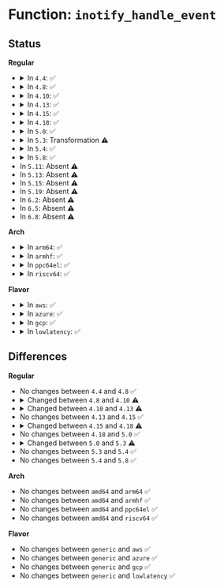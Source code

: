 # Function: <code>inotify_handle_event</code>

## Status
<b>Regular</b>
<ul>
<li>
<details>
<summary>In <code>4.4</code>: ✅</summary>

```c
int inotify_handle_event(struct fsnotify_group *group, struct inode *inode, struct fsnotify_mark *inode_mark, struct fsnotify_mark *vfsmount_mark, u32 mask, void *data, int data_type, const unsigned char *file_name, u32 cookie);
```

**Collision:** Unique Global

**Inline:** No

**Transformation:** False

**Instances:**

```
In fs/notify/inotify/inotify_fsnotify.c (ffffffff81251750)
Location: fs/notify/inotify/inotify_fsnotify.c:65
Inline: False
Direct callers:
  - fs/notify/inotify/inotify_user.c:inotify_ignored_and_remove_idr
```
**Symbols:**

```
ffffffff81251750-ffffffff812518a5: inotify_handle_event (STB_GLOBAL)
```
</details>
</li>
<li>
<details>
<summary>In <code>4.8</code>: ✅</summary>

```c
int inotify_handle_event(struct fsnotify_group *group, struct inode *inode, struct fsnotify_mark *inode_mark, struct fsnotify_mark *vfsmount_mark, u32 mask, void *data, int data_type, const unsigned char *file_name, u32 cookie);
```

**Collision:** Unique Global

**Inline:** No

**Transformation:** False

**Instances:**

```
In fs/notify/inotify/inotify_fsnotify.c (ffffffff81279f40)
Location: fs/notify/inotify/inotify_fsnotify.c:65
Inline: False
Direct callers:
  - fs/notify/inotify/inotify_user.c:inotify_ignored_and_remove_idr
```
**Symbols:**

```
ffffffff81279f40-ffffffff8127a090: inotify_handle_event (STB_GLOBAL)
```
</details>
</li>
<li>
<details>
<summary>In <code>4.10</code>: ✅</summary>

```c
int inotify_handle_event(struct fsnotify_group *group, struct inode *inode, struct fsnotify_mark *inode_mark, struct fsnotify_mark *vfsmount_mark, u32 mask, const void *data, int data_type, const unsigned char *file_name, u32 cookie);
```

**Collision:** Unique Global

**Inline:** No

**Transformation:** False

**Instances:**

```
In fs/notify/inotify/inotify_fsnotify.c (ffffffff8128daf0)
Location: fs/notify/inotify/inotify_fsnotify.c:65
Inline: False
Direct callers:
  - fs/notify/inotify/inotify_user.c:inotify_ignored_and_remove_idr
```
**Symbols:**

```
ffffffff8128daf0-ffffffff8128dc40: inotify_handle_event (STB_GLOBAL)
```
</details>
</li>
<li>
<details>
<summary>In <code>4.13</code>: ✅</summary>

```c
int inotify_handle_event(struct fsnotify_group *group, struct inode *inode, struct fsnotify_mark *inode_mark, struct fsnotify_mark *vfsmount_mark, u32 mask, const void *data, int data_type, const unsigned char *file_name, u32 cookie, struct fsnotify_iter_info *iter_info);
```

**Collision:** Unique Global

**Inline:** No

**Transformation:** False

**Instances:**

```
In fs/notify/inotify/inotify_fsnotify.c (ffffffff8129aa30)
Location: fs/notify/inotify/inotify_fsnotify.c:66
Inline: False
Direct callers:
  - fs/notify/inotify/inotify_user.c:inotify_ignored_and_remove_idr
```
**Symbols:**

```
ffffffff8129aa30-ffffffff8129ab7b: inotify_handle_event (STB_GLOBAL)
```
</details>
</li>
<li>
<details>
<summary>In <code>4.15</code>: ✅</summary>

```c
int inotify_handle_event(struct fsnotify_group *group, struct inode *inode, struct fsnotify_mark *inode_mark, struct fsnotify_mark *vfsmount_mark, u32 mask, const void *data, int data_type, const unsigned char *file_name, u32 cookie, struct fsnotify_iter_info *iter_info);
```

**Collision:** Unique Global

**Inline:** No

**Transformation:** False

**Instances:**

```
In fs/notify/inotify/inotify_fsnotify.c (ffffffff812bde40)
Location: fs/notify/inotify/inotify_fsnotify.c:66
Inline: False
Direct callers:
  - fs/notify/inotify/inotify_user.c:inotify_ignored_and_remove_idr
```
**Symbols:**

```
ffffffff812bde40-ffffffff812bdf8b: inotify_handle_event (STB_GLOBAL)
```
</details>
</li>
<li>
<details>
<summary>In <code>4.18</code>: ✅</summary>

```c
int inotify_handle_event(struct fsnotify_group *group, struct inode *inode, u32 mask, const void *data, int data_type, const unsigned char *file_name, u32 cookie, struct fsnotify_iter_info *iter_info);
```

**Collision:** Unique Global

**Inline:** No

**Transformation:** False

**Instances:**

```
In fs/notify/inotify/inotify_fsnotify.c (ffffffff812e6ae0)
Location: fs/notify/inotify/inotify_fsnotify.c:66
Inline: False
Direct callers:
  - fs/notify/inotify/inotify_user.c:inotify_ignored_and_remove_idr
```
**Symbols:**

```
ffffffff812e6ae0-ffffffff812e6c6a: inotify_handle_event (STB_GLOBAL)
```
</details>
</li>
<li>
<details>
<summary>In <code>5.0</code>: ✅</summary>

```c
int inotify_handle_event(struct fsnotify_group *group, struct inode *inode, u32 mask, const void *data, int data_type, const unsigned char *file_name, u32 cookie, struct fsnotify_iter_info *iter_info);
```

**Collision:** Unique Global

**Inline:** No

**Transformation:** False

**Instances:**

```
In fs/notify/inotify/inotify_fsnotify.c (ffffffff812fb670)
Location: fs/notify/inotify/inotify_fsnotify.c:67
Inline: False
Direct callers:
  - fs/notify/inotify/inotify_user.c:inotify_ignored_and_remove_idr
```
**Symbols:**

```
ffffffff812fb670-ffffffff812fb844: inotify_handle_event (STB_GLOBAL)
```
</details>
</li>
<li>
<details>
<summary>In <code>5.3</code>: Transformation ⚠️</summary>

```c
int inotify_handle_event(struct fsnotify_group *group, struct inode *inode, u32 mask, const void *data, int data_type, const struct qstr *file_name, u32 cookie, struct fsnotify_iter_info *iter_info);
```

**Collision:** Unique Global

**Inline:** No

**Transformation:** True

**Instances:**

```
In fs/notify/inotify/inotify_fsnotify.c (0)
Location: fs/notify/inotify/inotify_fsnotify.c:58
Inline: False
Direct callers:
  - fs/notify/inotify/inotify_user.c:inotify_ignored_and_remove_idr
```
**Symbols:**

```
ffffffff8131c264-ffffffff8131c279: inotify_handle_event.cold (STB_LOCAL)
ffffffff8131bf90-ffffffff8131c18e: inotify_handle_event (STB_GLOBAL)
```
</details>
</li>
<li>
<details>
<summary>In <code>5.4</code>: ✅</summary>

```c
int inotify_handle_event(struct fsnotify_group *group, struct inode *inode, u32 mask, const void *data, int data_type, const struct qstr *file_name, u32 cookie, struct fsnotify_iter_info *iter_info);
```

**Collision:** Unique Global

**Inline:** No

**Transformation:** False

**Instances:**

```
In fs/notify/inotify/inotify_fsnotify.c (ffffffff8132ed70)
Location: fs/notify/inotify/inotify_fsnotify.c:58
Inline: False
Direct callers:
  - fs/notify/inotify/inotify_user.c:inotify_ignored_and_remove_idr
```
**Symbols:**

```
ffffffff8132ed70-ffffffff8132ef72: inotify_handle_event (STB_GLOBAL)
```
</details>
</li>
<li>
<details>
<summary>In <code>5.8</code>: ✅</summary>

```c
int inotify_handle_event(struct fsnotify_group *group, struct inode *inode, u32 mask, const void *data, int data_type, const struct qstr *file_name, u32 cookie, struct fsnotify_iter_info *iter_info);
```

**Collision:** Unique Global

**Inline:** No

**Transformation:** False

**Instances:**

```
In fs/notify/inotify/inotify_fsnotify.c (ffffffff81368c60)
Location: fs/notify/inotify/inotify_fsnotify.c:58
Inline: False
Direct callers:
  - fs/notify/inotify/inotify_user.c:inotify_ignored_and_remove_idr
```
**Symbols:**

```
ffffffff81368c60-ffffffff81368e6c: inotify_handle_event (STB_GLOBAL)
```
</details>
</li>
<li>
In <code>5.11</code>: Absent ⚠️
</li>
<li>
In <code>5.13</code>: Absent ⚠️
</li>
<li>
In <code>5.15</code>: Absent ⚠️
</li>
<li>
In <code>5.19</code>: Absent ⚠️
</li>
<li>
In <code>6.2</code>: Absent ⚠️
</li>
<li>
In <code>6.5</code>: Absent ⚠️
</li>
<li>
In <code>6.8</code>: Absent ⚠️
</li>
</ul>
<b>Arch</b>
<ul>
<li>
<details>
<summary>In <code>arm64</code>: ✅</summary>

```c
int inotify_handle_event(struct fsnotify_group *group, struct inode *inode, u32 mask, const void *data, int data_type, const struct qstr *file_name, u32 cookie, struct fsnotify_iter_info *iter_info);
```

**Collision:** Unique Global

**Inline:** No

**Transformation:** False

**Instances:**

```
In fs/notify/inotify/inotify_fsnotify.c (ffff8000103eb8e8)
Location: fs/notify/inotify/inotify_fsnotify.c:58
Inline: False
Direct callers:
  - fs/notify/inotify/inotify_user.c:inotify_ignored_and_remove_idr
```
**Symbols:**

```
ffff8000103eb8e8-ffff8000103ebad8: inotify_handle_event (STB_GLOBAL)
```
</details>
</li>
<li>
<details>
<summary>In <code>armhf</code>: ✅</summary>

```c
int inotify_handle_event(struct fsnotify_group *group, struct inode *inode, u32 mask, const void *data, int data_type, const struct qstr *file_name, u32 cookie, struct fsnotify_iter_info *iter_info);
```

**Collision:** Unique Global

**Inline:** No

**Transformation:** False

**Instances:**

```
In fs/notify/inotify/inotify_fsnotify.c (c05c27b4)
Location: fs/notify/inotify/inotify_fsnotify.c:58
Inline: False
Direct callers:
  - fs/notify/inotify/inotify_user.c:inotify_ignored_and_remove_idr
```
**Symbols:**

```
c05c27b4-c05c2a04: inotify_handle_event (STB_GLOBAL)
```
</details>
</li>
<li>
<details>
<summary>In <code>ppc64el</code>: ✅</summary>

```c
int inotify_handle_event(struct fsnotify_group *group, struct inode *inode, u32 mask, const void *data, int data_type, const struct qstr *file_name, u32 cookie, struct fsnotify_iter_info *iter_info);
```

**Collision:** Unique Global

**Inline:** No

**Transformation:** False

**Instances:**

```
In fs/notify/inotify/inotify_fsnotify.c (c0000000004f2d50)
Location: fs/notify/inotify/inotify_fsnotify.c:58
Inline: False
Direct callers:
  - fs/notify/inotify/inotify_user.c:inotify_ignored_and_remove_idr
```
**Symbols:**

```
c0000000004f2d50-c0000000004f3008: inotify_handle_event (STB_GLOBAL)
```
</details>
</li>
<li>
<details>
<summary>In <code>riscv64</code>: ✅</summary>

```c
int inotify_handle_event(struct fsnotify_group *group, struct inode *inode, u32 mask, const void *data, int data_type, const struct qstr *file_name, u32 cookie, struct fsnotify_iter_info *iter_info);
```

**Collision:** Unique Global

**Inline:** No

**Transformation:** False

**Instances:**

```
In fs/notify/inotify/inotify_fsnotify.c (ffffffe00029fb98)
Location: fs/notify/inotify/inotify_fsnotify.c:58
Inline: False
Direct callers:
  - fs/notify/inotify/inotify_user.c:inotify_ignored_and_remove_idr
```
**Symbols:**

```
ffffffe00029fb98-ffffffe00029fd62: inotify_handle_event (STB_GLOBAL)
```
</details>
</li>
</ul>
<b>Flavor</b>
<ul>
<li>
<details>
<summary>In <code>aws</code>: ✅</summary>

```c
int inotify_handle_event(struct fsnotify_group *group, struct inode *inode, u32 mask, const void *data, int data_type, const struct qstr *file_name, u32 cookie, struct fsnotify_iter_info *iter_info);
```

**Collision:** Unique Global

**Inline:** No

**Transformation:** False

**Instances:**

```
In fs/notify/inotify/inotify_fsnotify.c (ffffffff81327350)
Location: fs/notify/inotify/inotify_fsnotify.c:58
Inline: False
Direct callers:
  - fs/notify/inotify/inotify_user.c:inotify_ignored_and_remove_idr
```
**Symbols:**

```
ffffffff81327350-ffffffff81327552: inotify_handle_event (STB_GLOBAL)
```
</details>
</li>
<li>
<details>
<summary>In <code>azure</code>: ✅</summary>

```c
int inotify_handle_event(struct fsnotify_group *group, struct inode *inode, u32 mask, const void *data, int data_type, const struct qstr *file_name, u32 cookie, struct fsnotify_iter_info *iter_info);
```

**Collision:** Unique Global

**Inline:** No

**Transformation:** False

**Instances:**

```
In fs/notify/inotify/inotify_fsnotify.c (ffffffff81317ef0)
Location: fs/notify/inotify/inotify_fsnotify.c:58
Inline: False
Direct callers:
  - fs/notify/inotify/inotify_user.c:inotify_ignored_and_remove_idr
```
**Symbols:**

```
ffffffff81317ef0-ffffffff813180f2: inotify_handle_event (STB_GLOBAL)
```
</details>
</li>
<li>
<details>
<summary>In <code>gcp</code>: ✅</summary>

```c
int inotify_handle_event(struct fsnotify_group *group, struct inode *inode, u32 mask, const void *data, int data_type, const struct qstr *file_name, u32 cookie, struct fsnotify_iter_info *iter_info);
```

**Collision:** Unique Global

**Inline:** No

**Transformation:** False

**Instances:**

```
In fs/notify/inotify/inotify_fsnotify.c (ffffffff81324e20)
Location: fs/notify/inotify/inotify_fsnotify.c:58
Inline: False
Direct callers:
  - fs/notify/inotify/inotify_user.c:inotify_ignored_and_remove_idr
```
**Symbols:**

```
ffffffff81324e20-ffffffff81325022: inotify_handle_event (STB_GLOBAL)
```
</details>
</li>
<li>
<details>
<summary>In <code>lowlatency</code>: ✅</summary>

```c
int inotify_handle_event(struct fsnotify_group *group, struct inode *inode, u32 mask, const void *data, int data_type, const struct qstr *file_name, u32 cookie, struct fsnotify_iter_info *iter_info);
```

**Collision:** Unique Global

**Inline:** No

**Transformation:** False

**Instances:**

```
In fs/notify/inotify/inotify_fsnotify.c (ffffffff81336c00)
Location: fs/notify/inotify/inotify_fsnotify.c:58
Inline: False
Direct callers:
  - fs/notify/inotify/inotify_user.c:inotify_ignored_and_remove_idr
```
**Symbols:**

```
ffffffff81336c00-ffffffff81336e02: inotify_handle_event (STB_GLOBAL)
```
</details>
</li>
</ul>

## Differences
<b>Regular</b>
<ul>
<li>
No changes between <code>4.4</code> and <code>4.8</code> ✅
</li>
<li>
<details>
<summary>Changed between <code>4.8</code> and <code>4.10</code> ⚠️</summary>
<ul>
<li>
<b>Param type changed. </b>
<code>void *data</code> ➡️ <code>const void *data</code>
</li>
</ul>
</details>
</li>
<li>
<details>
<summary>Changed between <code>4.10</code> and <code>4.13</code> ⚠️</summary>
<ul>
<li>
<b>Param added. </b>
<code>struct fsnotify_iter_info *iter_info</code>
</li>
</ul>
</details>
</li>
<li>
No changes between <code>4.13</code> and <code>4.15</code> ✅
</li>
<li>
<details>
<summary>Changed between <code>4.15</code> and <code>4.18</code> ⚠️</summary>
<ul>
<li>
<b>Param removed. </b>
<code>struct fsnotify_mark *inode_mark</code>
</li>
<li>
<b>Param removed. </b>
<code>struct fsnotify_mark *vfsmount_mark</code>
</li>
<li>
<b>Param reordered. </b>
<code>group, inode, inode_mark, vfsmount_mark, mask, data, data_type, file_name, cookie, iter_info</code> ➡️ <code>group, inode, mask, data, data_type, file_name, cookie, iter_info</code>
</li>
</ul>
</details>
</li>
<li>
No changes between <code>4.18</code> and <code>5.0</code> ✅
</li>
<li>
<details>
<summary>Changed between <code>5.0</code> and <code>5.3</code> ⚠️</summary>
<ul>
<li>
<b>Param type changed. </b>
<code>const unsigned char *file_name</code> ➡️ <code>const struct qstr *file_name</code>
</li>
</ul>
</details>
</li>
<li>
No changes between <code>5.3</code> and <code>5.4</code> ✅
</li>
<li>
No changes between <code>5.4</code> and <code>5.8</code> ✅
</li>
</ul>
<b>Arch</b>
<ul>
<li>
No changes between <code>amd64</code> and <code>arm64</code> ✅
</li>
<li>
No changes between <code>amd64</code> and <code>armhf</code> ✅
</li>
<li>
No changes between <code>amd64</code> and <code>ppc64el</code> ✅
</li>
<li>
No changes between <code>amd64</code> and <code>riscv64</code> ✅
</li>
</ul>
<b>Flavor</b>
<ul>
<li>
No changes between <code>generic</code> and <code>aws</code> ✅
</li>
<li>
No changes between <code>generic</code> and <code>azure</code> ✅
</li>
<li>
No changes between <code>generic</code> and <code>gcp</code> ✅
</li>
<li>
No changes between <code>generic</code> and <code>lowlatency</code> ✅
</li>
</ul>
